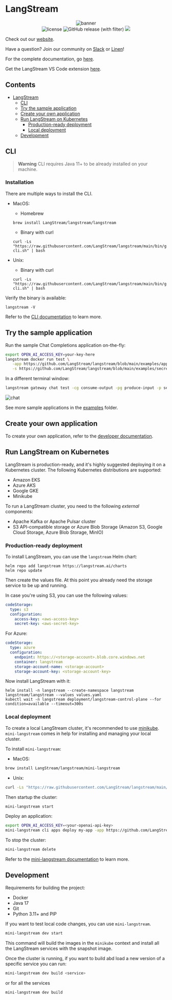 # LangStream

<div class="column" align="middle">
 <img src="https://avatars.githubusercontent.com/u/142052382?s=200&v=4" alt="banner">
</div>
<div class="column" align="middle">
  <img src="https://img.shields.io/github/license/LangStream/langstream" alt="license"/> 
  <img alt="GitHub release (with filter)" src="https://img.shields.io/github/v/release/LangStream/langstream">
   <a href="https://join.slack.com/t/langstream/shared_invite/zt-21leloc9c-lNaGLdiecHuWU5N31L2AeQ"><img src="https://img.shields.io/badge/Join-Slack-blue?logo=slack&amp;logoColor=white&style=flat-square"></a>
</div>

Check out our [website](https://langstream.ai).

Have a question? Join our community on [Slack](https://join.slack.com/t/langstream/shared_invite/zt-21leloc9c-lNaGLdiecHuWU5N31L2AeQ) or [Linen](https://www.linen.dev/invite/langstream)!

For the complete documentation, go [here](https://docs.langstream.ai).

Get the LangStream VS Code extension [here](https://marketplace.visualstudio.com/items?itemName=DataStax.langstream).


## Contents

* [LangStream](#langstream)
  * [CLI](#cli)
  * [Try the sample application](#try-the-sample-application)
  * [Create your own application](#create)
  * [Run LangStream on Kubernetes](#run-langstream-on-kubernetes)
    * [Production-ready deployment](#production-ready-deployment)
    * [Local deployment](#local-deployment)
  * [Development](#development)

## CLI

> **Warning**
> CLI requires Java 11+ to be already installed on your machine.

### Installation
There are multiple ways to install the CLI.

- MacOS:
  - Homebrew
  ```
  brew install LangStream/langstream/langstream
  ```
  - Binary with curl
  ```
  curl -Ls "https://raw.githubusercontent.com/LangStream/langstream/main/bin/get-cli.sh" | bash
  ```  

- Unix:
  - Binary with curl
  ```
  curl -Ls "https://raw.githubusercontent.com/LangStream/langstream/main/bin/get-cli.sh" | bash
  ```  

Verify the binary is available:
```
langstream -V
```

Refer to the [CLI documentation](https://docs.langstream.ai/installation/langstream-cli) to learn more.


## Try the sample application

Run the sample Chat Completions application on-the-fly:
```bash
export OPEN_AI_ACCESS_KEY=your-key-here
langstream docker run test \
   -app https://github.com/LangStream/langstream/blob/main/examples/applications/openai-completions \
   -s https://github.com/LangStream/langstream/blob/main/examples/secrets/secrets.yaml
```

In a different terminal window:

```bash
langstream gateway chat test -cg consume-output -pg produce-input -p sessionId=$(uuidgen)
```

![chat](https://langstream.ai/images/chatbot-us-presidents.gif)


See more sample applications in the [examples](https://github.com/LangStream/langstream/blob/main/examples/applications) folder.

## Create your own application

To create your own application, refer to the [developer documentation](https://docs.langstream.ai/building-applications/development-environment).


## Run LangStream on Kubernetes
LangStream is production-ready, and it's highly suggested deploying it on a Kubernetes cluster.
The following Kubernetes distributions are supported:
* Amazon EKS
* Azure AKS
* Google GKE
* Minikube

To run a LangStream cluster, you need to the following *external* components:
- Apache Kafka or Apache Pulsar cluster
- S3 API-compatible storage or Azure Blob Storage (Amazon S3, Google Cloud Storage, Azure Blob Storage, MinIO)


### Production-ready deployment
To install LangStream, you can use the `langstream` Helm chart:

```
helm repo add langstream https://langstream.ai/charts
helm repo update
```

Then create the values file. At this point you already need the storage service to be up and running.

In case you're using S3, you can use the following values:
```yaml
codeStorage:
  type: s3
  configuration:
    access-key: <aws-access-key>
    secret-key: <aws-secret-key>
```

For Azure:
```yaml
codeStorage:
  type: azure
  configuration:
    endpoint: https://<storage-account>.blob.core.windows.net
    container: langstream
    storage-account-name: <storage-account>
    storage-account-key: <storage-account-key>
```

Now install LangStream with it:
```
helm install -n langstream --create-namespace langstream langstream/langstream --values values.yaml
kubectl wait -n langstream deployment/langstream-control-plane --for condition=available --timeout=300s
```

### Local deployment

To create a local LangStream cluster, it's recommended to use [minikube](https://minikube.sigs.k8s.io/docs/start/).
`mini-langstream` comes in help for installing and managing your local cluster.

To install `mini-langstream`:
- MacOS:
```bash
brew install LangStream/langstream/mini-langstream
```

- Unix:
```bash
curl -Ls "https://raw.githubusercontent.com/LangStream/langstream/main/mini-langstream/get-mini-langstream.sh" | bash
```

Then startup the cluster:
```bash
mini-langstream start
```

Deploy an application:
```bash
export OPEN_AI_ACCESS_KEY=<your-openai-api-key>
mini-langstream cli apps deploy my-app -app https://github.com/LangStream/langstream/tree/main/examples/applications/openai-completions -s https://github.com/LangStream/langstream/blob/main/examples/secrets/secrets.yaml
```


To stop the cluster:
```bash
mini-langstream delete
```

Refer to the [mini-langstream documentation](https://docs.langstream.ai/installation/get-started-minikube) to learn more.


## Development


Requirements for building the project:
* Docker
* Java 17
* Git
* Python 3.11+ and PIP

If you want to test local code changes, you can use `mini-langstream`.

```bash
mini-langstream dev start
```

This command will build the images in the `minikube` context and install all the LangStream services with the snapshot image.

Once the cluster is running, if you want to build abd load a new version of a specific service you can run:

```bash
mini-langstream dev build <service>
```

or for all the services
```bash
mini-langstream dev build
```
